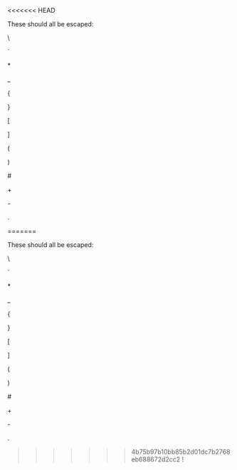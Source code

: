 <<<<<<< HEAD

These should all be escaped:

\\

\`

\*

\_

\{

\}

\[

\]

\(

\)

\#

\+

\-

\.

=======

These should all be escaped:

\\

\`

\*

\_

\{

\}

\[

\]

\(

\)

\#

\+

\-

\.

>>>>>>> 4b75b97b10bb85b2d01dc7b2768eb688672d2cc2
\!